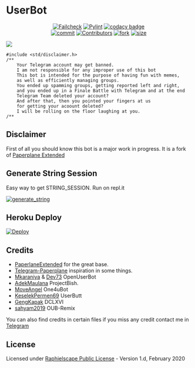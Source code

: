 # UserBot

<p align="center">
    <a href="https://github.com/minaricious/UserBot/actions?query=workflow%3AFailCheck" > <img src="https://img.shields.io/github/workflow/status/minaricious/userbot/FailCheck/master?style=for-the-badge&logo=github-actions&logoColor=white" alt="Failcheck" /></a>
    <a href="https://github.com/minaricious/UserBot/actions?query=workflow%3Apylint"> <img src="https://img.shields.io/github/workflow/status/minaricious/userbot/pylint/master?label=pylint&style=for-the-badge&logo=github-actions&logoColor=white" alt="Pylint" /></a>
    <a href="https://app.codacy.com/manual/dhanikata/UserBot?utm_source=github.com&utm_medium=referral&utm_content=minaricious/UserBot&utm_campaign=Badge_Grade_Dashboard"><img src="https://img.shields.io/codacy/grade/c460544d68334a51b84c83ce8d3a1e98?style=for-the-badge&logo=codacy" alt="codacy badge" /></a></br>
    <a href="https://github.com/minaricious/UserBot/commits/master"><img src="https://img.shields.io/github/last-commit/minaricious/userbot/master?style=for-the-badge&logo=github" alt="commit" /></a>
    <a href="https://github.com/minaricious/UserBot/graphs/contributors"><img src="https://img.shields.io/github/contributors-anon/minaricious/userbot?style=for-the-badge&logo=github" alt="Contributors" /></a>
    <a href="https://github.com/minaricious/UserBot/network/members"><img src="https://img.shields.io/github/forks/minaricious/userbot?label=Fork&style=for-the-badge&logo=github" alt="fork" /></a>
    <a href="https://github.com/minaricious/UserBot"><img src="https://img.shields.io/github/repo-size/minaricious/userbot?style=for-the-badge&logo=github" alt="size" /></a>
</p>

<img src="https://pbs.twimg.com/media/EbcutlAUMAAOZKl?format=jpg&name=4096x4096"/>

```
#include <std/disclaimer.h>
/**
    Your Telegram account may get banned.
    I am not responsible for any improper use of this bot
    This bot is intended for the purpose of having fun with memes,
    as well as efficiently managing groups.
    You ended up spamming groups, getting reported left and right,
    and you ended up in a Finale Battle with Telegram and at the end
    Telegram Team deleted your account?
    And after that, then you pointed your fingers at us
    for getting your acoount deleted?
    I will be rolling on the floor laughing at you.
/**
```

## Disclaimer

First of all you should know this bot is a major work in progress. It is a fork of [Paperplane Extended](https://github.com/AvinashReddy3108/PaperplaneExtended)

## Generate String Session
Easy way to get STRING_SESSION. 
Run on repl.it

<a href="https://stringsession.minaricious.repl.run" target="_blank"><img src="https://img.shields.io/badge/run-string__session.py-blue?style=for-the-badge&logo=repl.it" alt="generate_string" /></a>

## Heroku Deploy

[![Deploy](https://www.herokucdn.com/deploy/button.svg)](https://heroku.com/deploy?template=https://github.com/minaricious/UserBot/tree/master)

## Credits

* [PaperlaneExtended](https://github.com/AvinashReddy3108/PaperplaneExtended) for the great base.
* [Telegram-Paperplane](https://github.com/RaphielGang/Telegram-UserBot) inspiration in some things.
* [Mkaraniya](https://github.com/mkaraniya) & [Dev73](https://github.com/Devp73) OpenUserBot
* [AdekMaulana](https://github.com/adekmaulana/ProjectBish) ProjectBish.
* [MoveAngel](https://github.com/MoveAngel/One4uBot) One4uBot
* [KeselekPermen69](https://github.com/keselekpermen69) UserButt
* [GengKapak](https://github.com/GengKapak) DCLXVI
* [sahyam2019](https://github.com/sahyam2019/oub-remix) OUB-Remix

You can also find credits in certain files if you miss any credit contact me in [Telegram](https://t.me/minaricious)

## License
Licensed under [Raphielscape Public License](https://github.com/minaricious/UserBot/blob/master/LICENSE) - Version 1.d, February 2020
